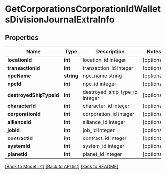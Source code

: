 # GetCorporationsCorporationIdWalletsDivisionJournalExtraInfo

## Properties
Name | Type | Description | Notes
------------ | ------------- | ------------- | -------------
**locationId** | **int** | location_id integer | [optional] 
**transactionId** | **int** | transaction_id integer | [optional] 
**npcName** | **string** | npc_name string | [optional] 
**npcId** | **int** | npc_id integer | [optional] 
**destroyedShipTypeId** | **int** | destroyed_ship_type_id integer | [optional] 
**characterId** | **int** | character_id integer | [optional] 
**corporationId** | **int** | corporation_id integer | [optional] 
**allianceId** | **int** | alliance_id integer | [optional] 
**jobId** | **int** | job_id integer | [optional] 
**contractId** | **int** | contract_id integer | [optional] 
**systemId** | **int** | system_id integer | [optional] 
**planetId** | **int** | planet_id integer | [optional] 

[[Back to Model list]](../README.md#documentation-for-models) [[Back to API list]](../README.md#documentation-for-api-endpoints) [[Back to README]](../README.md)


